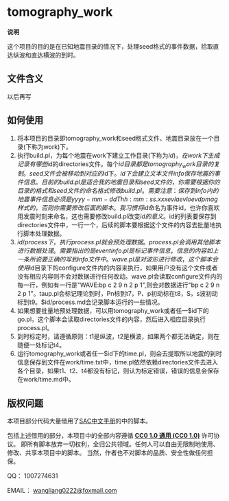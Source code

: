 # tomography_work

**说明**

这个项目的目的是在已知地震目录的情况下，处理seed格式的事件数据，拾取直达纵波和直达横波的到时。

## 文件含义
以后再写

## 如何使用
1. 将本项目的目录即tomography_work和seed格式文件、地震目录放在一个目录(下称为work)下。
2. 执行build.pl，为每个地震在work下建立工作目录(下称为$id)，在work下生成记录有哪些$id的directories文件。每个$id目录都是tomography_work目录的复制。seed文件会被移动到对应的$id下。$id下会建立文本文件info保存地震的事件信息。目前的build.pl是适合我的地震目录和seed文件的，你需要根据你的目录的格式和seed文件的命名格式修改build.pl。需要注意：保存到info内的地震事件信息必须是yyyy-mm-ddThh:mm:ss.xxx evla evlo evdp mag样式的，否则你需要修改后面的脚本。我习惯将$id命名为事件id，也许你喜欢用发震时刻来命名，这也需要修改build.pl改变$id的意义。$id的列表要保存到directories文件中，一行一个，后续的脚本要根据这个文件的内容去批量地执行脚本处理数据。
3. $id/process下，执行process.pl就会预处理数据。process.pl会调用其他脚本进行数据处理。需要指出的是eventinfo.pl是标记事件信息，信息的内容如上一条所说要正确的写到info文件中。wave.pl是对波形进行修改，这个脚本会使用$id目录下的configure文件内的内容来执行，如果用户没有这个文件或者没有相应内容则不会对数据进行任何改动。wave.pl会读取configure文件内的每一行，例如有一行是"WAVE:bp c 2 9 n 2 p 1",则会对数据进行"bp c 2 9 n 2 p 1"。taup.pl会标记理论到时，Pn标到t7，P、p初动标在t8，S，s波初动标到t9。$id/process.md会记录脚本运行的一些情况。
4. 如果想要批量地预处理数据，可以用tomography_work或者任一$id下的go.pl，这个脚本会读取directories文件的内容，然后进入相应目录执行process.pl。
5. 到时标定时，请遵循原则：t1是纵波，t2是横波，如果两个都无法确定，则在随便一处标记t4。
6. 运行tomography_work或者任一$id下的time.pl，则会去提取所以地震的到时信息保存到文件在work/time.txt中，time.pl依然依赖directories文件去进入各个目录，如果t1、t2、t4都没有标记，则认为标定错误，错误的信息会保存在work/time.md中。

## 版权问题
本项目部分代码大量借用了[SAC中文手册](https://github.com/seisman/SAC_Docs_zh)的中的脚本。

包括上述借用的部分，本项目中的全部内容遵循 [**CC0 1.0 通用 (CC0 1.0)**](https://creativecommons.org/publicdomain/zero/1.0/deed.zh) 许可协议。
即所有脚本放弃一切权利，全归公共领域。任何人可以自由无限制地使用、修改、共享本项目中的脚本。
当然，作者也不对脚本的品质、安全性做任何担保。

QQ： 1007274631

EMAIL： wangliang0222@foxmail.com
